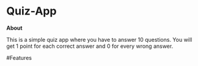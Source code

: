 # Quiz-App

**About**

This is a simple quiz app where you have to answer 10 questions. You will get 1 point for each correct answer and 0 for every wrong answer.

#Features

